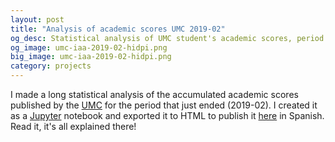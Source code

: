 ```yaml
---
layout: post
title: "Analysis of academic scores UMC 2019-02"
og_desc: Statistical analysis of UMC student's academic scores, period 2019-02.
og_image: umc-iaa-2019-02-hidpi.png
big_image: umc-iaa-2019-02-hidpi.png
category: projects
---
```


I made a long statistical analysis of the accumulated academic scores published by the [UMC](http://www.umc.edu.ve) for the period that just ended (2019-02). I created it as a [Jupyter](https://jupyter.org) notebook and exported it to HTML to publish it [here](/umc-iaa-2019-02) in Spanish. Read it, it's all explained there!
